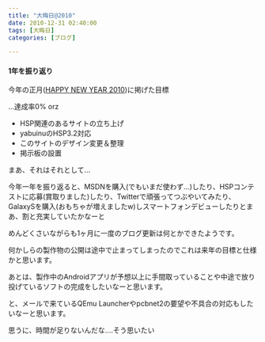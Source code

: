 ```yaml
---
title: "大晦日@2010"
date: 2010-12-31 02:40:00
tags: [大晦日]
categories: [ブログ]

---
```


#### 1年を振り返り

今年の正月([HAPPY NEW YEAR 2010][1])に掲げた目標

 [1]: /blog/2010/01/01/happy-new-year-2010.html

...達成率0% orz

  * HSP関連のあるサイトの立ち上げ
  * yabuinuのHSP3.2対応
  * このサイトのデザイン変更＆整理
  * 掲示板の設置

まあ、それはそれとして...

今年一年を振り返ると、MSDNを購入(でもいまだ使わず...)したり、HSPコンテストに応募(賞取りました)したり、Twitterで頑張ってつぶやいてみたり、GalaxySを購入(おもちゃが増えましたw)しスマートフォンデビューしたりとまあ、割と充実していたかなーと

めんどくさいながらも1ヶ月に一度のブログ更新は何とかできたようです。

何かしらの製作物の公開は途中で止まってしまったのでこれは来年の目標と仕様かと思います。

あとは、製作中のAndroidアプリが予想以上に手間取っていることや中途で放り投げているソフトの完成をしたいなーと思います。

と、メールで来ているQEmu Launcherやpcbnet2の要望や不具合の対応もしたいなーと思います。

思うに、時間が足りないんだな....そう思いたい
